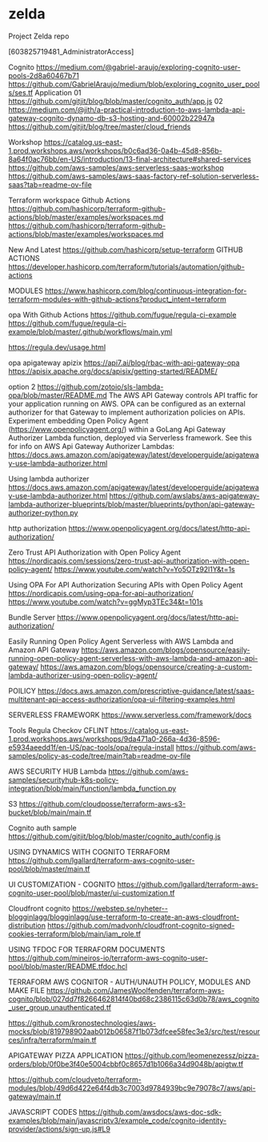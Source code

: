# zelda
Project Zelda repo


[603825719481_AdministratorAccess]

Cognito
https://medium.com/@gabriel-araujo/exploring-cognito-user-pools-2d8a60467b71
https://github.com/GabrielAraujo/medium/blob/exploring_cognito_user_pools/ses.tf
Application
01
https://github.com/gitjit/blog/blob/master/cognito_auth/app.js
02
https://medium.com/@jith/a-practical-introduction-to-aws-lambda-api-gateway-cognito-dynamo-db-s3-hosting-and-60002b22947a
https://github.com/gitjit/blog/tree/master/cloud_friends

Workshop
https://catalog.us-east-1.prod.workshops.aws/workshops/b0c6ad36-0a4b-45d8-856b-8a64f0ac76bb/en-US/introduction/13-final-architecture#shared-services
https://github.com/aws-samples/aws-serverless-saas-workshop
https://github.com/aws-samples/aws-saas-factory-ref-solution-serverless-saas?tab=readme-ov-file

Terraform workspace Github Actions
https://github.com/hashicorp/terraform-github-actions/blob/master/examples/workspaces.md
https://github.com/hashicorp/terraform-github-actions/blob/master/examples/workspaces.md

New And Latest
https://github.com/hashicorp/setup-terraform
GITHUB ACTIONS
https://developer.hashicorp.com/terraform/tutorials/automation/github-actions

MODULES
https://www.hashicorp.com/blog/continuous-integration-for-terraform-modules-with-github-actions?product_intent=terraform

opa
With Github Actions
https://github.com/fugue/regula-ci-example
https://github.com/fugue/regula-ci-example/blob/master/.github/workflows/main.yml

https://regula.dev/usage.html

opa apigateway
apizix
https://api7.ai/blog/rbac-with-api-gateway-opa
https://apisix.apache.org/docs/apisix/getting-started/README/

option 2
https://github.com/zotoio/sls-lambda-opa/blob/master/README.md
The AWS API Gateway controls API traffic for your application running on AWS. OPA can be configured as an external authorizer for that Gateway to implement authorization policies on APIs.
Experiment embedding Open Policy Agent (https://www.openpolicyagent.org/) within a GoLang Api Gateway Authorizer Lambda function, deployed via Serverless framework. See this for info on AWS Api Gateway Authorizer Lambdas: https://docs.aws.amazon.com/apigateway/latest/developerguide/apigateway-use-lambda-authorizer.html

Using lambda authorizer
https://docs.aws.amazon.com/apigateway/latest/developerguide/apigateway-use-lambda-authorizer.html
https://github.com/awslabs/aws-apigateway-lambda-authorizer-blueprints/blob/master/blueprints/python/api-gateway-authorizer-python.py


http authorization
https://www.openpolicyagent.org/docs/latest/http-api-authorization/

Zero Trust API Authorization with Open Policy Agent
https://nordicapis.com/sessions/zero-trust-api-authorization-with-open-policy-agent/
https://www.youtube.com/watch?v=Yo5OTz92l1Y&t=1s

Using OPA For API Authorization
Securing APIs with Open Policy Agent
https://nordicapis.com/using-opa-for-api-authorization/
https://www.youtube.com/watch?v=ggMyp3TEc34&t=101s

Bundle Server
https://www.openpolicyagent.org/docs/latest/http-api-authorization/

Easily Running Open Policy Agent Serverless with AWS Lambda and Amazon API Gateway
https://aws.amazon.com/blogs/opensource/easily-running-open-policy-agent-serverless-with-aws-lambda-and-amazon-api-gateway/
https://aws.amazon.com/blogs/opensource/creating-a-custom-lambda-authorizer-using-open-policy-agent/

POILICY
https://docs.aws.amazon.com/prescriptive-guidance/latest/saas-multitenant-api-access-authorization/opa-ui-filtering-examples.html

SERVERLESS FRAMEWORK
https://www.serverless.com/framework/docs

Tools
Regula
Checkov
CFLINT
https://catalog.us-east-1.prod.workshops.aws/workshops/9da471a0-266a-4d36-8596-e5934aeedd1f/en-US/pac-tools/opa/regula-install
https://github.com/aws-samples/policy-as-code/tree/main?tab=readme-ov-file

AWS SECURITY HUB Lambda
https://github.com/aws-samples/securityhub-k8s-policy-integration/blob/main/function/lambda_function.py

S3
https://github.com/cloudposse/terraform-aws-s3-bucket/blob/main/main.tf

Cognito auth sample
https://github.com/gitjit/blog/blob/master/cognito_auth/config.js

USING DYNAMICS WITH COGNITO TERRAFORM
https://github.com/lgallard/terraform-aws-cognito-user-pool/blob/master/main.tf

UI CUSTOMIZATION - COGNITO
https://github.com/lgallard/terraform-aws-cognito-user-pool/blob/master/ui-customization.tf

Cloudfront cognito
https://webstep.se/nyheter--blogginlagg/blogginlagg/use-terraform-to-create-an-aws-cloudfront-distribution
https://github.com/madvonh/cloudfront-cognito-signed-cookies-terraform/blob/main/iam_role.tf


USING TFDOC FOR TERRAFORM DOCUMENTS
https://github.com/mineiros-io/terraform-aws-cognito-user-pool/blob/master/README.tfdoc.hcl

TERRAFORM AWS COGNITOR - AUTH/UNAUTH POLICY, MODULES AND MAKE FILE
https://github.com/JamesWoolfenden/terraform-aws-cognito/blob/027dd7f8266462814f40bd68c2386115c63d0b78/aws_cognito_user_group.unauthenticated.tf

https://github.com/kronostechnologies/aws-mocks/blob/819798902aab012b06587f1b073dfcee58fec3e3/src/test/resources/infra/terraform/main.tf

APIGATEWAY PIZZA APPLICATION
https://github.com/leomenezessz/pizza-orders/blob/0f0be3f40e5004cbbf0c8657d1b1066a34d9048b/apigtw.tf

https://github.com/cloudveto/terraform-modules/blob/49d6d422e64f4db3c7003d9784939bc9e79078c7/aws/api-gateway/main.tf

JAVASCRIPT CODES
https://github.com/awsdocs/aws-doc-sdk-examples/blob/main/javascriptv3/example_code/cognito-identity-provider/actions/sign-up.js#L9
